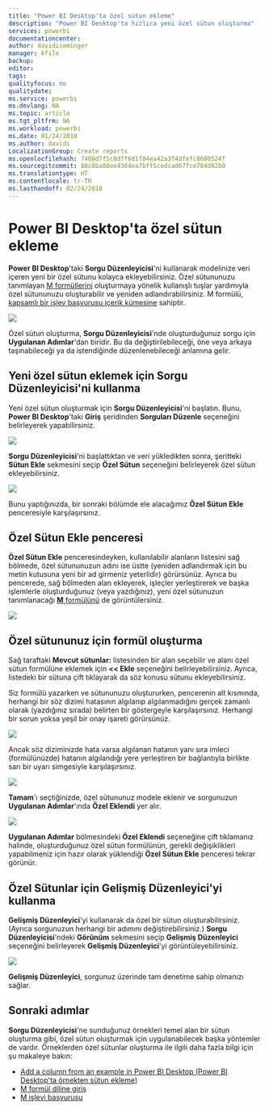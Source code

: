 ```yaml
---
title: "Power BI Desktop'ta özel sütun ekleme"
description: "Power BI Desktop'ta hızlıca yeni özel sütun oluşturma"
services: powerbi
documentationcenter: 
author: davidiseminger
manager: kfile
backup: 
editor: 
tags: 
qualityfocus: no
qualitydate: 
ms.service: powerbi
ms.devlang: NA
ms.topic: article
ms.tgt_pltfrm: NA
ms.workload: powerbi
ms.date: 01/24/2018
ms.author: davidi
LocalizationGroup: Create reports
ms.openlocfilehash: 7408d7f5c0dff6d1f04ea42a3f4dfefc8600524f
ms.sourcegitcommit: 88c8ba8dee4384ea7bff5cedcad67fce784d92b0
ms.translationtype: HT
ms.contentlocale: tr-TR
ms.lasthandoff: 02/24/2018
---
```

# <a name="add-a-custom-column-in-power-bi-desktop"></a>Power BI Desktop'ta özel sütun ekleme
**Power BI Desktop**'taki **Sorgu Düzenleyicisi**'ni kullanarak modelinize veri içeren yeni bir özel sütunu kolayca ekleyebilirsiniz. Özel sütununuzu tanımlayan [M formüllerini](https://msdn.microsoft.com/library/mt270235.aspx) oluşturmaya yönelik kullanışlı tuşlar yardımıyla özel sütununuzu oluşturabilir ve yeniden adlandırabilirsiniz. M formülü, [kapsamlı bir işlev başvurusu içerik kümesine](https://msdn.microsoft.com/library/mt779182.aspx) sahiptir. 

![](media/desktop-add-custom-column/add-custom-column_01.png)

Özel sütun oluşturma, **Sorgu Düzenleyicisi**'nde oluşturduğunuz sorgu için **Uygulanan Adımlar**'dan biridir. Bu da değiştirilebileceği, öne veya arkaya taşınabileceği ya da istendiğinde düzenlenebileceği anlamına gelir.

## <a name="use-query-editor-to-add-a-new-custom-column"></a>Yeni özel sütun eklemek için Sorgu Düzenleyicisi'ni kullanma
Yeni özel sütun oluşturmak için **Sorgu Düzenleyicisi**'ni başlatın. Bunu, **Power BI Desktop**'taki **Giriş** şeridinden **Sorguları Düzenle** seçeneğini belirleyerek yapabilirsiniz.

![](media/desktop-add-custom-column/add-column-from-example_02.png)

**Sorgu Düzenleyicisi**'ni başlattıktan ve veri yükledikten sonra, şeritteki **Sütun Ekle** sekmesini seçip **Özel Sütun** seçeneğini belirleyerek özel sütun ekleyebilirsiniz.

![](media/desktop-add-custom-column/add-custom-column_02.png)

Bunu yaptığınızda, bir sonraki bölümde ele alacağımız **Özel Sütun Ekle** penceresiyle karşılaşırsınız.

## <a name="the-add-custom-column-window"></a>Özel Sütun Ekle penceresi
**Özel Sütun Ekle** penceresindeyken, kullanılabilir alanların listesini sağ bölmede, özel sütununuzun adını ise üstte (yeniden adlandırmak için bu metin kutusuna yeni bir ad girmeniz yeterlidir) görürsünüz. Ayrıca bu pencerede, sağ bölmeden alan ekleyerek, işleçler yerleştirerek ve başka işlemlerle oluşturduğunuz (veya yazdığınız), yeni özel sütunuzun tanımlanacağı [**M** formülünü](https://msdn.microsoft.com/library/mt779182.aspx) de görüntülersiniz. 

![](media/desktop-add-custom-column/add-custom-column_03.png)

## <a name="create-formulas-for-your-custom-column"></a>Özel sütununuz için formül oluşturma
Sağ taraftaki **Mevcut sütunlar:** listesinden bir alan seçebilir ve alanı özel sütun formülüne eklemek için **<< Ekle** seçeneğini belirleyebilirsiniz. Ayrıca, listedeki bir sütuna çift tıklayarak da söz konusu sütunu ekleyebilirsiniz.

Siz formülü yazarken ve sütununuzu oluştururken, pencerenin alt kısmında, herhangi bir söz dizimi hatasının algılanıp algılanmadığını gerçek zamanlı olarak (yazdığınız sırada) belirten bir göstergeyle karşılaşırsınız. Herhangi bir sorun yoksa yeşil bir onay işareti görürsünüz.

![](media/desktop-add-custom-column/add-custom-column_04.png)

Ancak söz diziminizde hata varsa algılanan hatanın yanı sıra imleci (formülünüzde) hatanın algılandığı yere yerleştiren bir bağlantıyla birlikte sarı bir uyarı simgesiyle karşılaşırsınız.

![](media/desktop-add-custom-column/add-custom-column_05.png)

**Tamam**'ı seçtiğinizde, özel sütununuz modele eklenir ve sorgunuzun **Uygulanan Adımlar**'ında **Özel Eklendi** yer alır.

![](media/desktop-add-custom-column/add-custom-column_06.png)

**Uygulanan Adımlar** bölmesindeki **Özel Eklendi** seçeneğine çift tıklamanız halinde, oluşturduğunuz özel sütun formülünün, gerekli değişiklikleri yapabilmeniz için hazır olarak yüklendiği **Özel Sütun Ekle** penceresi tekrar görünür.

## <a name="using-the-advanced-editor-for-custom-columns"></a>Özel Sütunlar için Gelişmiş Düzenleyici'yi kullanma
**Gelişmiş Düzenleyici**'yi kullanarak da özel bir sütun oluşturabilirsiniz. (Ayrıca sorgunuzun herhangi bir adımını değiştirebilirsiniz.) **Sorgu Düzenleyicisi**'ndeki **Görünüm** sekmesini seçip **Gelişmiş Düzenleyici** seçeneğini belirleyerek **Gelişmiş Düzenleyici**'yi görüntüleyebilirsiniz.

![](media/desktop-add-custom-column/add-custom-column_07.png)

**Gelişmiş Düzenleyici**, sorgunuz üzerinde tam denetime sahip olmanızı sağlar.

## <a name="next-steps"></a>Sonraki adımlar
**Sorgu Düzenleyicisi**'ne sunduğunuz örnekleri temel alan bir sütun oluşturma gibi, özel sütun oluşturmak için uygulanabilecek başka yöntemler de vardır. Örneklerden özel sütunlar oluşturma ile ilgili daha fazla bilgi için şu makaleye bakın:

* [Add a column from an example in Power BI Desktop (Power BI Desktop'ta örnekten sütun ekleme)](desktop-add-column-from-example.md)
* [M formül diline giriş](https://msdn.microsoft.com/library/mt270235.aspx)
* [M işlevi başvurusu](https://msdn.microsoft.com/library/mt779182.aspx)  


